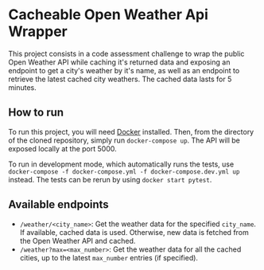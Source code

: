 # Cacheable Open Weather Api Wrapper

This project consists in a code assessment challenge to wrap the public Open Weather API while caching it's returned data and exposing an endpoint to get a city's weather by it's name, as well as an endpoint to retrieve the latest cached city weathers.
The cached data lasts for 5 minutes.

## How to run

To run this project, you will need [Docker](https://www.docker.com/) installed. Then, from the directory of the cloned repository, simply run ```docker-compose up```. The API will be exposed locally at the port 5000.

To run in development mode, which automatically runs the tests, use ```docker-compose -f docker-compose.yml -f docker-compose.dev.yml up``` instead. The tests can be rerun by using ```docker start pytest```.

## Available endpoints

- ```/weather/<city_name>```: Get the weather data for the specified ```city_name```.  If available, cached data is used. Otherwise, new data is fetched from the Open Weather API and cached.
- ```/weather?max=<max_number>```: Get the weather data for all the cached cities, up to the latest ```max_number``` entries (if specified).
